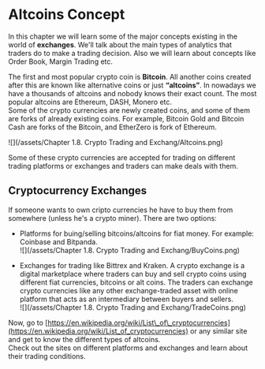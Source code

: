 # Altcoins Concept

In this chapter we will learn some of the major concepts existing in the world of **exchanges**. We'll talk about the main types of analytics that traders do to make a trading decision. Also we will learn about concepts like Order Book, Margin Trading etc.

The first and most popular crypto coin is **Bitcoin**. All another coins created after this are known like alternative coins or just **“altcoins”**. In nowadays we have a thousands of altcoins and nobody knows their exact count. The most popular altcoins are Ethereum, DASH, Monero etc.  
Some of the crypto currencies are newly created coins, and some of them are forks of already existing coins. For example, Bitcoin Gold and Bitcoin Cash are forks of the Bitcoin, and EtherZero is fork of Ethereum.

![](/assets/Chapter 1.8. Crypto Trading and Exchang/Altcoins.png)

Some of these crypto currencies are accepted for trading on different trading platforms or exchanges and traders can make deals with them.

## Cryptocurrency Exchanges

If someone wants to own cripto currencies he have to buy them from somewhere \(unless he's a crypto miner\). There are two options:

* Platforms for buing/selling bitcoins/altcoins for fiat money. For example: Coinbase and Bitpanda.  
  ![](/assets/Chapter 1.8. Crypto Trading and Exchang/BuyCoins.png)

* Exchanges for trading like Bittrex and Kraken. A crypto exchange is a digital marketplace where traders can buy and sell crypto coins using different fiat currencies, bitcoins or alt coins. The traders can exchange crypto currencies like any other exchange-traded asset with online platform that acts as an intermediary between buyers and sellers.  
  ![](/assets/Chapter 1.8. Crypto Trading and Exchang/TradeCoins.png)

Now, go to [https://en.wikipedia.org/wiki/List\_of\_cryptocurrencies](https://en.wikipedia.org/wiki/List_of_cryptocurrencies) or any similar site and get to know the different types of altcoins.  
Check out the sites on different platforms and exchanges and learn about their trading conditions.

